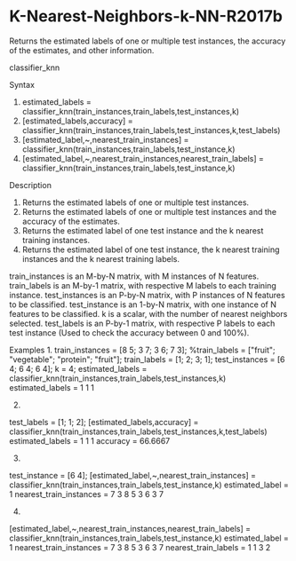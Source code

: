 # K-Nearest-Neighbors-k-NN-R2017b
Returns the estimated labels of one or multiple test instances, the accuracy of the estimates, and other information.

classifier_knn

Syntax 
1. estimated_labels = classifier_knn(train_instances,train_labels,test_instances,k) 
2. [estimated_labels,accuracy] = classifier_knn(train_instances,train_labels,test_instances,k,test_labels) 
3. [estimated_label,~,nearest_train_instances] = classifier_knn(train_instances,train_labels,test_instance,k) 
4. [estimated_label,~,nearest_train_instances,nearest_train_labels] = classifier_knn(train_instances,train_labels,test_instance,k)

Description 
1. Returns the estimated labels of one or multiple test instances. 
2. Returns the estimated labels of one or multiple test instances and the accuracy of the estimates. 
3. Returns the estimated label of one test instance and the k nearest training instances. 
4. Returns the estimated label of one test instance, the k nearest training instances and the k nearest training labels.

train_instances is an M-by-N matrix, with M instances of N features. 
train_labels is an M-by-1 matrix, with respective M labels to each training instance. 
test_instances is an P-by-N matrix, with P instances of N features to be classified. 
test_instance is an 1-by-N matrix, with one instance of N features to be classified. 
k is a scalar, with the number of nearest neighbors selected. 
test_labels is an P-by-1 matrix, with respective P labels to each test instance (Used to check the accuracy between 0 and 100%).

Examples 
1. 
train_instances = [8 5; 3 7; 3 6; 7 3]; 
%train_labels = ["fruit"; "vegetable"; "protein"; "fruit"]; 
train_labels = [1; 2; 3; 1]; 
test_instances = [6 4; 6 4; 6 4]; 
k = 4; 
estimated_labels = classifier_knn(train_instances,train_labels,test_instances,k) 
estimated_labels = 
1 
1 
1

2. 
test_labels = [1; 1; 2]; 
[estimated_labels,accuracy] = classifier_knn(train_instances,train_labels,test_instances,k,test_labels) 
estimated_labels = 
1 
1 
1 
accuracy = 
66.6667

3. 
test_instance = [6 4]; 
[estimated_label,~,nearest_train_instances] = classifier_knn(train_instances,train_labels,test_instance,k) 
estimated_label = 
1 
nearest_train_instances = 
7 3 
8 5 
3 6 
3 7

4. 
[estimated_label,~,nearest_train_instances,nearest_train_labels] = classifier_knn(train_instances,train_labels,test_instance,k) 
estimated_label = 
1 
nearest_train_instances = 
7 3 
8 5 
3 6 
3 7 
nearest_train_labels = 
1 
1 
3 
2
